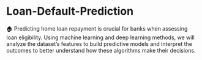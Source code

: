 # Loan-Default-Prediction
🏠 Predicting home loan repayment is crucial for banks when assessing loan eligibility. Using machine learning and deep learning methods, we will analyze the dataset’s features to build predictive models and interpret the outcomes to better understand how these algorithms make their decisions.
